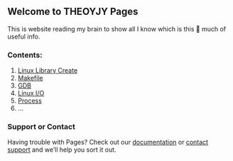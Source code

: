 ## Welcome to THEOYJY Pages

This is website reading my brain to show all I know which is this 🤏 much of useful info.

### Contents:

1. [Linux Library Create](Doc/libraryLinkage)
2. [Makefile](Doc/makefile.md)
3. [GDB](Doc/gdb.md)
4. [Linux I/O](Doc/Linux_I_O.md)
5. [Process](/Doc/process.md)
6. ...




### Support or Contact

Having trouble with Pages? Check out our [documentation](https://docs.github.com/categories/github-pages-basics/) or [contact support](https://support.github.com/contact) and we’ll help you sort it out.
